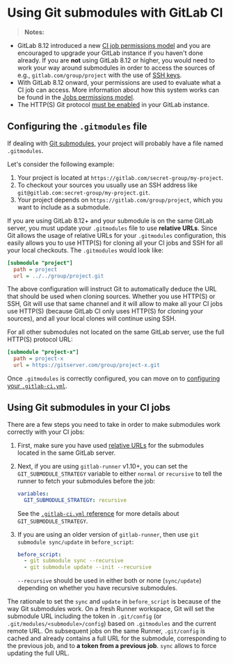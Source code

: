 # Using Git submodules with GitLab CI

> **Notes:**
- GitLab 8.12 introduced a new [CI job permissions model][newperms] and you
  are encouraged to upgrade your GitLab instance if you haven't done already.
  If you are **not** using GitLab 8.12 or higher, you would need to work your way
  around submodules in order to access the sources of e.g., `gitlab.com/group/project`
  with the use of [SSH keys](ssh_keys/README.md).
- With GitLab 8.12 onward, your permissions are used to evaluate what a CI job
  can access. More information about how this system works can be found in the
  [Jobs permissions model](../user/permissions.md#job-permissions).
- The HTTP(S) Git protocol [must be enabled][gitpro] in your GitLab instance.

## Configuring the `.gitmodules` file

If dealing with [Git submodules][gitscm], your project will probably have a file
named `.gitmodules`.

Let's consider the following example:

1. Your project is located at `https://gitlab.com/secret-group/my-project`.
1. To checkout your sources you usually use an SSH address like
   `git@gitlab.com:secret-group/my-project.git`.
1. Your project depends on `https://gitlab.com/group/project`, which you want
   to include as a submodule.

If you are using GitLab 8.12+ and your submodule is on the same GitLab server,
you must update your `.gitmodules` file to use **relative URLs**.
Since Git allows the usage of relative URLs for your `.gitmodules` configuration,
this easily allows you to use HTTP(S) for cloning all your CI jobs and SSH
for all your local checkouts. The `.gitmodules` would look like:

```ini
[submodule "project"]
  path = project
  url = ../../group/project.git
```

The above configuration will instruct Git to automatically deduce the URL that
should be used when cloning sources. Whether you use HTTP(S) or SSH, Git will use
that same channel and it will allow to make all your CI jobs use HTTP(S)
(because GitLab CI only uses HTTP(S) for cloning your sources), and all your local
clones will continue using SSH.

For all other submodules not located on the same GitLab server, use the full
HTTP(S) protocol URL:

```ini
[submodule "project-x"]
  path = project-x
  url = https://gitserver.com/group/project-x.git
```

Once `.gitmodules` is correctly configured, you can move on to
[configuring your `.gitlab-ci.yml`](#using-git-submodules-in-your-ci-jobs).

## Using Git submodules in your CI jobs

There are a few steps you need to take in order to make submodules work
correctly with your CI jobs:

1. First, make sure you have used [relative URLs](#configuring-the-gitmodules-file)
   for the submodules located in the same GitLab server.
1. Next, if you are using `gitlab-runner` v1.10+, you can set the
   `GIT_SUBMODULE_STRATEGY` variable to either `normal` or `recursive` to tell
   the runner to fetch your submodules before the job:
    ```yaml
    variables:
      GIT_SUBMODULE_STRATEGY: recursive
    ```
    See the [`.gitlab-ci.yml` reference](yaml/README.md#git-submodule-strategy)
    for more details about `GIT_SUBMODULE_STRATEGY`.

1. If you are using an older version of `gitlab-runner`, then use
   `git submodule sync/update` in `before_script`:

    ```yaml
    before_script:
      - git submodule sync --recursive
      - git submodule update --init --recursive
    ```

    `--recursive` should be used in either both or none (`sync/update`) depending on
    whether you have recursive submodules.

The rationale to set the `sync` and `update` in `before_script` is because of
the way Git submodules work. On a fresh Runner workspace, Git will set the
submodule URL including the token in `.git/config`
(or `.git/modules/<submodule>/config`) based on `.gitmodules` and the current
remote URL. On subsequent jobs on the same Runner, `.git/config` is cached
and already contains a full URL for the submodule, corresponding to the previous
job, and to **a token from a previous job**. `sync` allows to force updating
the full URL.

[gitpro]: ../user/admin_area/settings/visibility_and_access_controls.md#enabled-git-access-protocols
[gitscm]: https://git-scm.com/book/en/v2/Git-Tools-Submodules "Git submodules documentation"
[newperms]: ../user/project/new_ci_build_permissions_model.md
